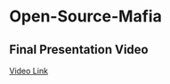 # Open-Source-Mafia

## Final Presentation Video

[Video Link](https://drive.google.com/file/d/1wHcPyngHVetyrql5fZGxTFmNP8Shesm0/view?usp=sharing)
